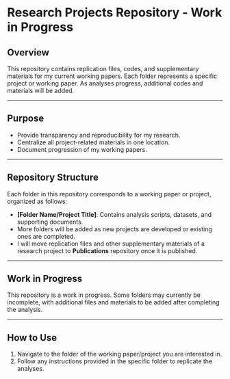 # **Research Projects Repository - Work in Progress**



## **Overview**  
This repository contains replication files, codes, and supplementary materials for my current working papers. Each folder represents a specific project or working paper. As analyses progress, additional codes and materials will be added.

---

## **Purpose**  
- Provide transparency and reproducibility for my research.  
- Centralize all project-related materials in one location.  
- Document progression of my working papers.

---

## **Repository Structure**  
Each folder in this repository corresponds to a working paper or project, organized as follows:
- **[Folder Name/Project Title]**: Contains analysis scripts, datasets, and supporting documents.
- More folders will be added as new projects are developed or existing ones are completed.
- I will move replication files and other supplementary materials of a research project to **Publications** repository once it is published. 

---

## **Work in Progress**  
This repository is a work in progress. Some folders may currently be incomplete, with additional files and materials to be added after completing the analysis.

---

## **How to Use**  
1. Navigate to the folder of the working paper/project you are interested in.  
2. Follow any instructions provided in the specific folder to replicate the analyses.
